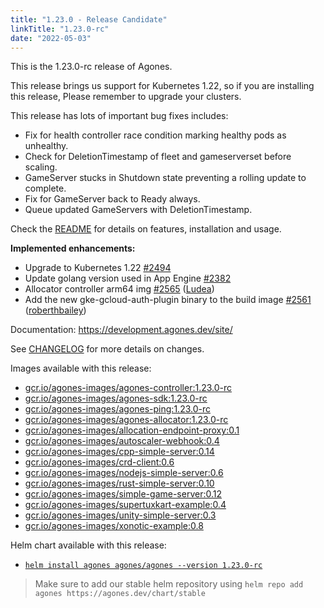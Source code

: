 ```yaml
---
title: "1.23.0 - Release Candidate"
linkTitle: "1.23.0-rc"
date: "2022-05-03"
---
```

This is the 1.23.0-rc release of Agones.

This release brings us support for Kubernetes 1.22, so if you are installing this release,  Please remember to upgrade your clusters.

This release has lots of important bug fixes includes:

* Fix for health controller race condition marking healthy pods as unhealthy.
* Check for DeletionTimestamp of fleet and gameserverset before scaling.
* GameServer stucks in Shutdown state preventing a rolling update to complete.
*  Fix for GameServer back to Ready always.
* Queue updated GameServers with DeletionTimestamp.

Check the <a href="https://github.com/googleforgames/agones/tree/release-1.23.0-rc" data-proofer-ignore>README</a> for details on features, installation and usage.

**Implemented enhancements:**

- Upgrade to Kubernetes 1.22 [\#2494](https://github.com/googleforgames/agones/issues/2494)
- Update golang version used in App Engine  [\#2382](https://github.com/googleforgames/agones/issues/2382)
- Allocator controller arm64 img [\#2565](https://github.com/googleforgames/agones/pull/2565) ([Ludea](https://github.com/Ludea))
- Add the new gke-gcloud-auth-plugin binary to the build image [\#2561](https://github.com/googleforgames/agones/pull/2561) ([roberthbailey](https://github.com/roberthbailey))

Documentation: https://development.agones.dev/site/

See <a href="https://github.com/googleforgames/agones/blob/release-1.23.0-rc/CHANGELOG.md" data-proofer-ignore>CHANGELOG</a> for more details on changes.

Images available with this release:

- [gcr.io/agones-images/agones-controller:1.23.0-rc](https://gcr.io/agones-images/agones-controller:1.23.0-rc)
- [gcr.io/agones-images/agones-sdk:1.23.0-rc](https://gcr.io/agones-images/agones-sdk:1.23.0-rc)
- [gcr.io/agones-images/agones-ping:1.23.0-rc](https://gcr.io/agones-images/agones-ping:1.23.0-rc)
- [gcr.io/agones-images/agones-allocator:1.23.0-rc](https://gcr.io/agones-images/agones-allocator:1.23.0-rc)
- [gcr.io/agones-images/allocation-endpoint-proxy:0.1](https://gcr.io/agones-images/allocation-endpoint-proxy:0.1)
- [gcr.io/agones-images/autoscaler-webhook:0.4](https://gcr.io/agones-images/autoscaler-webhook:0.4)
- [gcr.io/agones-images/cpp-simple-server:0.14](https://gcr.io/agones-images/cpp-simple-server:0.14)
- [gcr.io/agones-images/crd-client:0.6](https://gcr.io/agones-images/crd-client:0.6)
- [gcr.io/agones-images/nodejs-simple-server:0.6](https://gcr.io/agones-images/nodejs-simple-server:0.6)
- [gcr.io/agones-images/rust-simple-server:0.10](https://gcr.io/agones-images/rust-simple-server:0.10)
- [gcr.io/agones-images/simple-game-server:0.12](https://gcr.io/agones-images/simple-game-server:0.12)
- [gcr.io/agones-images/supertuxkart-example:0.4](https://gcr.io/agones-images/supertuxkart-example:0.4)
- [gcr.io/agones-images/unity-simple-server:0.3](https://gcr.io/agones-images/unity-simple-server:0.3)
- [gcr.io/agones-images/xonotic-example:0.8](https://gcr.io/agones-images/xonotic-example:0.8)

Helm chart available with this release:

- <a href="https://agones.dev/chart/stable/agones-1.23.0-rc.tgz" data-proofer-ignore>
  <code>helm install agones agones/agones --version 1.23.0-rc</code></a>

> Make sure to add our stable helm repository using `helm repo add agones https://agones.dev/chart/stable`